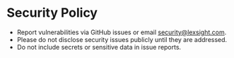 # Security Policy

- Report vulnerabilities via GitHub issues or email security@lexsight.com.
- Please do not disclose security issues publicly until they are addressed.
- Do not include secrets or sensitive data in issue reports.
